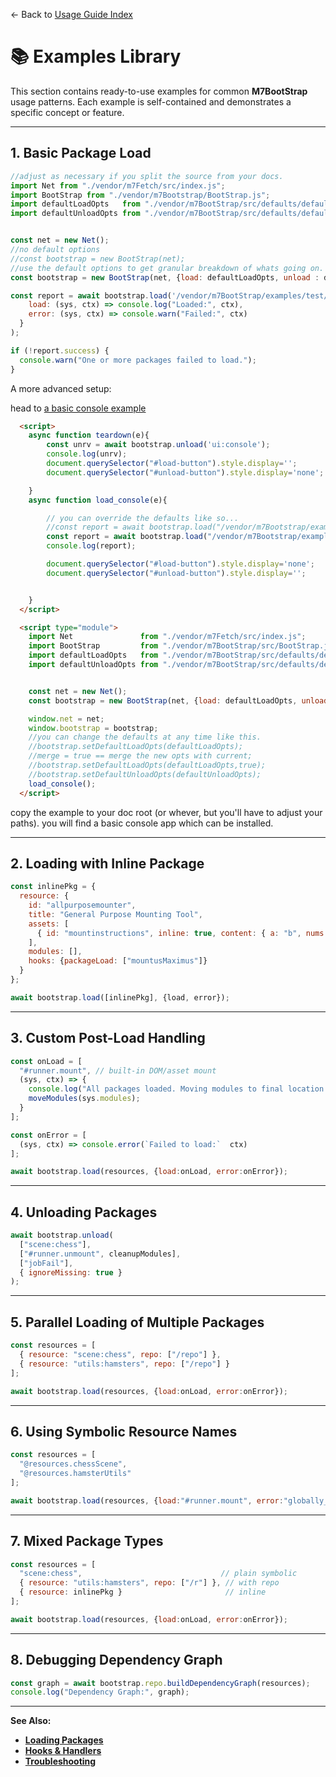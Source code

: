 ← Back to [Usage Guide Index](TOC.md)

# 📚 Examples Library

This section contains ready-to-use examples for common **M7BootStrap** usage patterns.
Each example is self-contained and demonstrates a specific concept or feature.

---

## 1. Basic Package Load

```js
//adjust as necessary if you split the source from your docs.
import Net from "./vendor/m7Fetch/src/index.js";
import BootStrap from "./vendor/m7Bootstrap/BootStrap.js";
import defaultLoadOpts   from "./vendor/m7BootStrap/src/defaults/defaultLoadOpts.js";
import defaultUnloadOpts from "./vendor/m7BootStrap/src/defaults/defaultUnloadOpts.js";


const net = new Net();
//no default options
//const bootstrap = new BootStrap(net);
//use the default options to get granular breakdown of whats going on.
const bootstrap = new BootStrap(net, {load: defaultLoadOpts, unload : defaultUnloadOpts} );

const report = await bootstrap.load('/vendor/m7BootStrap/examples/test/validateInstall/package.json',  {
    load: (sys, ctx) => console.log("Loaded:", ctx),
    error: (sys, ctx) => console.warn("Failed:", ctx)
  }
);

if (!report.success) {
  console.warn("One or more packages failed to load.");
}
```

A more advanced setup:

head to [a basic console example](../../examples/console/example.html)
```html
  <script>
    async function teardown(e){
        const unrv = await bootstrap.unload('ui:console');
        console.log(unrv);
        document.querySelector("#load-button").style.display='';
        document.querySelector("#unload-button").style.display='none';

    }
    async function load_console(e){

        // you can override the defaults like so...
        //const report = await bootstrap.load("/vendor/m7Bootstrap/examples/console/package.json",{load:["#runners.mount","stuff"],error: "badstuff",package:{hooks:true} });
        const report = await bootstrap.load("/vendor/m7Bootstrap/examples/console/package.json",{package:{hooks:true} });
        console.log(report);

        document.querySelector("#load-button").style.display='none';
        document.querySelector("#unload-button").style.display='';


    }
  </script>

  <script type="module">
    import Net               from "./vendor/m7Fetch/src/index.js";
    import BootStrap         from "./vendor/m7BootStrap/src/BootStrap.js";
    import defaultLoadOpts   from "./vendor/m7BootStrap/src/defaults/defaultLoadOpts.js";
    import defaultUnloadOpts from "./vendor/m7BootStrap/src/defaults/defaultUnloadOpts.js";


    const net = new Net();
    const bootstrap = new BootStrap(net, {load: defaultLoadOpts, unload : defaultUnloadOpts} );

    window.net = net;
    window.bootstrap = bootstrap;
    //you can change the defaults at any time like this.
    //bootstrap.setDefaultLoadOpts(defaultLoadOpts);
    //merge = true == merge the new opts with current;
    //bootstrap.setDefaultLoadOpts(defaultLoadOpts,true);
    //bootstrap.setDefaultUnloadOpts(defaultUnloadOpts);
    load_console();
  </script>
```

copy the example to your doc root (or whever, but you'll have to adjust your paths). you will find a basic console app which can be installed.


---

## 2. Loading with Inline Package

```js
const inlinePkg = {
  resource: {
    id: "allpurposemounter",
    title: "General Purpose Mounting Tool",
    assets: [
      { id: "mountinstructions", inline: true, content: { a: "b", nums: [1, 2, 3] } }
    ],
    modules: [],
    hooks: {packageLoad: ["mountusMaximus"]}
  }
};

await bootstrap.load([inlinePkg], {load, error});
```

---

## 3. Custom Post-Load Handling

```js
const onLoad = [
  "#runner.mount", // built-in DOM/asset mount
  (sys, ctx) => {
    console.log("All packages loaded. Moving modules to final location.");
    moveModules(sys.modules);
  }
];

const onError = [
  (sys, ctx) => console.error(`Failed to load:`  ctx)
];

await bootstrap.load(resources, {load:onLoad, error:onError});
```

---

## 4. Unloading Packages

```js
await bootstrap.unload(
  ["scene:chess"],
  ["#runner.unmount", cleanupModules],
  ["jobFail"],
  { ignoreMissing: true }
);
```

---

## 5. Parallel Loading of Multiple Packages

```js
const resources = [
  { resource: "scene:chess", repo: ["/repo"] },
  { resource: "utils:hamsters", repo: ["/repo"] }
];

await bootstrap.load(resources, {load:onLoad, error:onError});
```

---

## 6. Using Symbolic Resource Names

```js
const resources = [
  "@resources.chessScene",
  "@resources.hamsterUtils"
];

await bootstrap.load(resources, {load:"#runner.mount", error:"globally_scoped_function"});
```

---

## 7. Mixed Package Types

```js
const resources = [
  "scene:chess",                               // plain symbolic
  { resource: "utils:hamsters", repo: ["/r"] }, // with repo
  { resource: inlinePkg }                       // inline
];

await bootstrap.load(resources, {load:onLoad, error:onError});
```

---

## 8. Debugging Dependency Graph

```js
const graph = await bootstrap.repo.buildDependencyGraph(resources);
console.log("Dependency Graph:", graph);
```

---

**See Also:**

* **[Loading Packages](LOADING_PACKAGES.md)**
* **[Hooks & Handlers](HOOKS_AND_HANDLERS.md)**
* **[Troubleshooting](TROUBLESHOOTING.md)**
